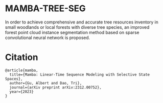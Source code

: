 # MAMBA-TREE-SEG
In order to achieve comprehensive and accurate tree resources inventory in small woodlands or local forests with diverse tree species, an improved forest point cloud instance segmentation method based on sparse convolutional neural network is proposed.
# Citation
```
@article{mamba,
  title={Mamba: Linear-Time Sequence Modeling with Selective State Spaces},
  author={Gu, Albert and Dao, Tri},
  journal={arXiv preprint arXiv:2312.00752},
  year={2023}
}
```
